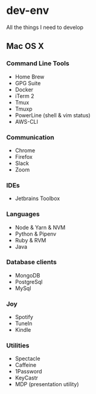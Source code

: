 # dev-env
All the things I need to develop

## Mac OS X

### Command Line Tools
- Home Brew
- GPG Suite
- Docker
- iTerm 2
- Tmux
- Tmuxp
- PowerLine (shell & vim status)
- AWS-CLI

### Communication
- Chrome
- Firefox
- Slack
- Zoom

### IDEs
- Jetbrains Toolbox

### Languages
- Node & Yarn & NVM
- Python & Pipenv
- Ruby & RVM
- Java

### Database clients
- MongoDB
- PostgreSql
- MySql

### Joy
- Spotify
- TuneIn
- Kindle

### Utilities
- Spectacle
- Caffeine
- 1Password
- KeyCastr
- MDP (presentation utility)

